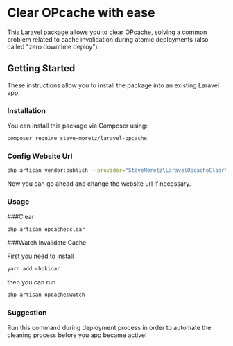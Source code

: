 # Clear OPcache with ease

This Laravel package allows you to clear OPcache, solving a common problem related to cache invalidation during atomic
deployments (also called "zero downtime deploy").

## Getting Started

These instructions allow you to install the package into an existing Laravel app.

### Installation

You can install this package via Composer using:


```bash
composer require steve-moretz/laravel-opcache
```

### Config Website Url

```bash
php artisan vendor:publish --provider="SteveMoretz\LaravelOpcacheClear\OpcacheClearServiceProvider"
```

Now you can go ahead and change the website url if necessary.

### Usage

###Clear

```bash
php artisan opcache:clear
```

###Watch Invalidate Cache

First you need to install

```bash
yarn add chokidar
```

then you can run

```bash
php artisan opcache:watch
```

### Suggestion

Run this command during deployment process in order to automate the cleaning process before you app became active!
